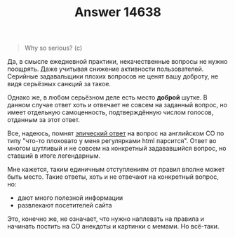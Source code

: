 ﻿---
title: "Answer 14638"
se.owner.user_id: 260769
se.owner.display_name: "CrazyElf"
se.owner.link: "https://ru.meta.stackoverflow.com/users/260769/crazyelf"
se.answer_id: 14638
se.question_id: 14635
se.post_type: answer
se.is_accepted: True
---
<blockquote>
<p>Why so serious? (c)</p>
</blockquote>
<p>Да, в смысле ежедневной практики, некачественные вопросы не нужно поощрять. Даже учитывая снижение активности пользователей. Серийные задавальщики плохих вопросов не ценят вашу доброту, не видя серьёзных санкций за такое.</p>
<p>Однако же, в любом серьёзном деле есть место <strong>доброй</strong> шутке. В данном случае ответ хоть и отвечает не совсем на заданный вопрос, но имеет отдельную самоценность, подтверждённую числом голосов, отданным за этот ответ.</p>
<p>Все, надеюсь, помнят <a href="https://stackoverflow.com/a/1732454/8324991">эпический ответ</a> на вопрос на английском СО по типу &quot;что-то плоховато у меня регулярками html парсится&quot;. Ответ во многом шутливый и не совсем на конкретный задававшийся вопрос, но ставший в итоге легендарным.</p>
<p>Мне кажется, таким единичным отступлениям от правил вполне может быть место. Такие ответы, хоть и не отвечают на конкретный вопрос, но:</p>
<ul>
<li>дают много полезной информации</li>
<li>развлекают посетителей сайта</li>
</ul>
<p>Это, конечно же, не означает, что нужно наплевать на правила и начинать постить на СО анекдоты и картинки с мемами. Но всё-таки.</p>
